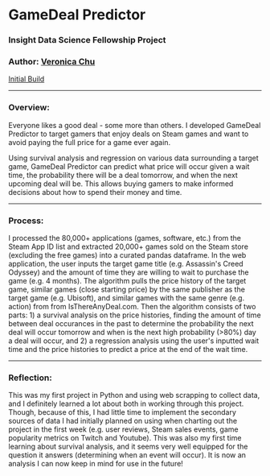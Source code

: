 # GameDeal Predictor
### Insight Data Science Fellowship Project

### Author: [Veronica Chu](https://www.linkedin.com/in/chuveronica/)

[Initial Build](gamedeal-predictor.xyz)

----

### Overview:

Everyone likes a good deal - some more than others. I developed GameDeal Predictor to target gamers that enjoy deals on Steam games and want to avoid paying the full price for a game ever again. 

Using survival analysis and regression on various data surrounding a target game, GameDeal Predictor can predict what price will occur given a wait time, the probability there will be a deal tomorrow, and when the next upcoming deal will be. This allows buying gamers to make informed decisions about how to spend their money and time.

----

### Process:

I processed the 80,000+ applications (games, software, etc.) from the Steam App ID list and extracted 20,000+ games sold on the Steam store (excluding the free games) into a curated pandas dataframe. In the web application, the user inputs the target game title (e.g. Assassin's Creed Odyssey) and the amount of time they are willing to wait to purchase the game (e.g. 4 months). The algorithm pulls the price history of the target game, similar games (close starting price) by the same publisher as the target game (e.g. Ubisoft), and similar games with the same genre (e.g. action) from from IsThereAnyDeal.com. Then the algorithm consists of two parts: 1) a survival analysis on the price histories, finding the amount of time between deal occurances in the past to determine the probability the next deal will occur tomorrow and when is the next high probability (>80%) day a deal will occur, and 2) a regression analysis using the user's inputted wait time and the price histories to predict a price at the end of the wait time. 

----

### Reflection:

This was my first project in Python and using web scrapping to collect data, and I definitely learned a lot about both in working through this project. Though, because of this, I had little time to implement the secondary sources of data I had initially planned on using when charting out the project in the first week (e.g. user reviews, Steam sales events, game popularity metrics on Twitch and Youtube). This was also my first time learning about survival analysis, and it seems very well equipped for the question it answers (determining when an event will occur). It is now an analysis I can now keep in mind for use in the future!
